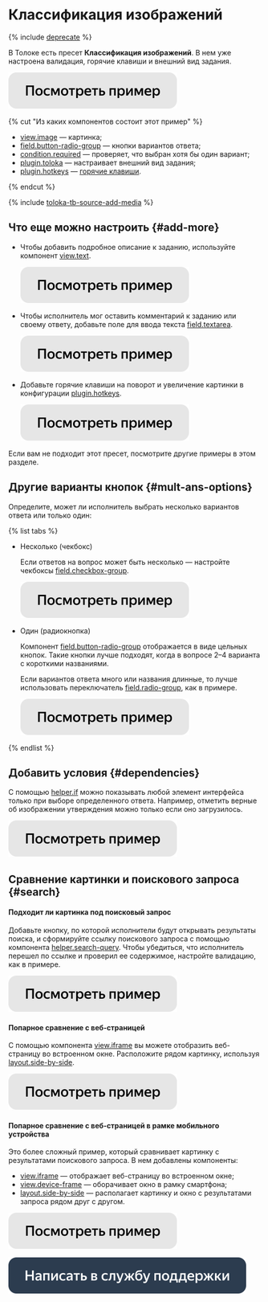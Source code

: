 # Классификация изображений

{% include [deprecate](../../_includes/deprecate.md) %}

В Толоке есть пресет **Классификация изображений**. В нем уже настроена валидация, горячие клавиши и внешний вид задания.

[![](../_images/buttons/view-example.svg)](https://clck.ru/TJ7W2)

{% cut "Из каких компонентов состоит этот пример" %}

- [view.image](../reference/view.image.md) — картинка;
- [field.button-radio-group](../reference/field.button-radio-group.md) — кнопки вариантов ответа;
- [condition.required](../reference/condition.required.md) — проверяет, что выбран хотя бы один вариант;
- [plugin.toloka](../reference/plugin.toloka.md) — настраивает внешний вид задания;
- [plugin.hotkeys](../reference/plugin.hotkeys.md) — [горячие клавиши](../best-practices/hotkeys.md).

{% endcut %}

{% include [toloka-tb-source-add-media](../_includes/toloka-tb-source/id-toloka-tb-source/add-media.md) %}

## Что еще можно настроить {#add-more}

- Чтобы добавить подробное описание к заданию, используйте компонент [view.text](../reference/view.text.md).

  [![](../_images/buttons/view-example.svg)](https://clck.ru/TeyZ9)

- Чтобы исполнитель мог оставить комментарий к заданию или своему ответу, добавьте поле для ввода текста [field.textarea](../reference/field.textarea.md).

  [![](../_images/buttons/view-example.svg)](https://clck.ru/TeyS2)

- Добавьте горячие клавиши на поворот и увеличение картинки в конфигурации [plugin.hotkeys](../reference/plugin.hotkeys.md).

  [![](../_images/buttons/view-example.svg)](https://clck.ru/Teyp8)

Если вам не подходит этот пресет, посмотрите другие примеры в этом разделе.


## Другие варианты кнопок {#mult-ans-options}

Определите, может ли исполнитель выбрать несколько вариантов ответа или только один:

{% list tabs %}

- Несколько (чекбокс)

  Если ответов на вопрос может быть несколько — настройте чекбоксы [field.checkbox-group](../reference/field.checkbox-group.md).

  [![](../_images/buttons/view-example.svg)](https://clck.ru/Tez2w)

- Один (радиокнопка)

  Компонент [field.button-radio-group](../reference/field.button-radio-group.md) отображается в виде цельных кнопок. Такие кнопки лучше подходят, когда в вопросе 2–4 варианта с короткими названиями.

  Если вариантов ответа много или названия длинные, то лучше использовать переключатель [field.radio-group](../reference/field.radio-group.md), как в примере.

  [![](../_images/buttons/view-example.svg)](https://clck.ru/TezMY)

{% endlist %}

## Добавить условия {#dependencies}

С помощью [helper.if](../reference/helper.if.md) можно показывать любой элемент интерфейса только при выборе определенного ответа. Например, отметить верные об изображении утверждения можно только если оно загрузилось.

[![](../_images/buttons/view-example.svg)](https://clck.ru/TiVTm)

## Сравнение картинки и поискового запроса {#search}

#### Подходит ли картинка под поисковый запрос

Добавьте кнопку, по которой исполнители будут открывать результаты поиска, и сформируйте ссылку поискового запроса с помощью компонента [helper.search-query](../reference/helper.search-query.md). Чтобы убедиться, что исполнитель перешел по ссылке и проверил ее содержимое, настройте валидацию, как в примере.

[![](../_images/buttons/view-example.svg)](https://clck.ru/TeKBs)

#### Попарное сравнение с веб-страницей

С помощью компонента [view.iframe](../reference/view.iframe.md) вы можете отобразить веб-страницу во встроенном окне. Расположите рядом картинку, используя [layout.side-by-side](../reference/layout.side-by-side.md).

[![](../_images/buttons/view-example.svg)](https://clck.ru/TeKQA)

#### Попарное сравнение с веб-страницей в рамке мобильного устройства

Это более сложный пример, который сравнивает картинку с результатами поискового запроса. В нем добавлены компоненты:

- [view.iframe](../reference/view.iframe.md) — отображает веб-страницу во встроенном окне;
- [view.device-frame](../reference/view.device-frame.md) — оборачивает окно в рамку смартфона;
- [layout.side-by-side](../reference/layout.side-by-side.md) — располагает картинку и окно с результатами запроса рядом друг с другом.

[![](../_images/buttons/view-example.svg)](https://clck.ru/TeKPK)

[![](../_images/buttons/contact-support.svg)](../concepts/support.md)
